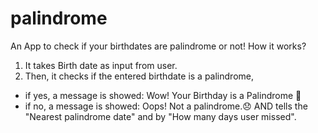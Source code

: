 # palindrome
An App to check if your birthdates are palindrome or not! How it works?

1. It takes Birth date as input from user.
2. Then, it checks if the entered birthdate is a palindrome,

- if yes, a message is showed: Wow! Your Birthday is a Palindrome 🤩
- if no, a message is showed: Oops! Not a palindrome.😞 AND tells the "Nearest palindrome date" and by "How many days user missed".
